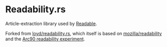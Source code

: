 Readability.rs
==============

Article-extraction library used by [Readable](https://github.com/readable-app/readable).

Forked from [loyd/readability.rs](https://github.com/loyd/readability.rs), which itself is based on [mozilla/readability](https://github.com/mozilla/readability) and the [Arc90 readability experiment](https://github.com/masukomi/arc90-readability).
